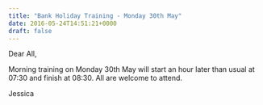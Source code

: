 ```yaml
---
title: "Bank Holiday Training - Monday 30th May"
date: 2016-05-24T14:51:21+0000
draft: false
---
```

Dear All,

Morning training on Monday 30th May will start an hour later than usual at 07:30 and finish at 08:30.
All are welcome to attend.

Jessica

